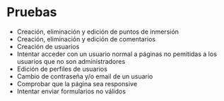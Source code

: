 # Pruebas

- Creación, eliminación y edición de puntos de inmersión
- Creación, eliminación y edición de comentarios
- Creación de usuarios
- Intentar acceder con un usuario normal a páginas no pemitidas a los usuarios que no son administradores
- Edición de perfiles de usuarios
- Cambio de contraseña y/o email de un usuario
- Comprobar que la página sea responsive
- Intentar enviar formularios no válidos
